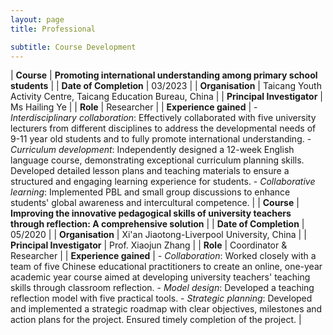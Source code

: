 ```yaml
---
layout: page
title: Professional

subtitle: Course Development
---
```


| **Course** | **Promoting international understanding among primary school students** | 
| **Date of Completion** | 03/2023 | 
| **Organisation** | Taicang Youth Activity Centre, Taicang Education Bureau, China | 
| **Principal Investigator** | Ms Hailing Ye | 
| **Role** | Researcher |
| **Experience gained** | - *Interdisciplinary collaboration*: Effectively collaborated with five university lecturers from different disciplines to address the developmental needs of 9-11 year old students and to fully promote international understanding. - *Curriculum development*: Independently designed a 12-week English language course, demonstrating exceptional curriculum planning skills. Developed detailed lesson plans and teaching materials to ensure a structured and engaging learning experience for students. - *Collaborative learning*: Implemented PBL and small group discussions to enhance students' global awareness and intercultural competence. |
| **Course** | **Improving the innovative pedagogical skills of university teachers through reflection: A comprehensive solution** | 
| **Date of Completion** | 05/2020 | 
| **Organisation** | Xi'an Jiaotong-Liverpool University, China | 
| **Principal Investigator** | Prof. Xiaojun Zhang | 
| **Role** | Coordinator & Researcher |
| **Experience gained** | - *Collaboration*: Worked closely with a team of five Chinese educational practitioners to create an online, one-year academic year course aimed at developing university teachers' teaching skills through classroom reflection. - *Model design*: Developed a teaching reflection model with five practical tools. - *Strategic planning*: Developed and implemented a strategic roadmap with clear objectives, milestones and action plans for the project. Ensured timely completion of the project. |

